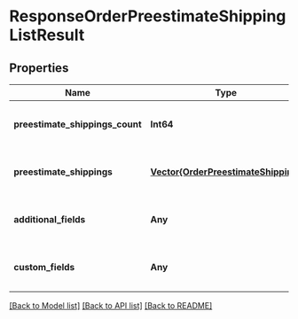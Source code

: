 # ResponseOrderPreestimateShippingListResult


## Properties
Name | Type | Description | Notes
------------ | ------------- | ------------- | -------------
**preestimate_shippings_count** | **Int64** |  | [optional] [default to nothing]
**preestimate_shippings** | [**Vector{OrderPreestimateShipping}**](OrderPreestimateShipping.md) |  | [optional] [default to nothing]
**additional_fields** | **Any** |  | [optional] [default to nothing]
**custom_fields** | **Any** |  | [optional] [default to nothing]


[[Back to Model list]](../README.md#models) [[Back to API list]](../README.md#api-endpoints) [[Back to README]](../README.md)


